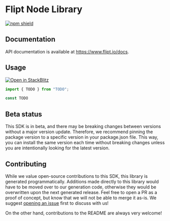 # Flipt Node Library

[![npm shield](https://img.shields.io/npm/v/@fern-api/flipt)](https://www.npmjs.com/package/@fern-api/flipt)

## Documentation

API documentation is available at <https://www.flipt.io/docs>.

## Usage

[![Open in StackBlitz](https://developer.stackblitz.com/img/open_in_stackblitz.svg)](https://stackblitz.com/edit/typescript-example-using-sdk-built-with-fern-6l9jie?file=app.ts&view=editor)

```typescript
import { TODO } from "TODO";

const TODO
```

## Beta status

This SDK is in beta, and there may be breaking changes between versions without a major version update. Therefore, we recommend pinning the package version to a specific version in your package.json file. This way, you can install the same version each time without breaking changes unless you are intentionally looking for the latest version.

## Contributing

While we value open-source contributions to this SDK, this library is generated programmatically. Additions made directly to this library would have to be moved over to our generation code, otherwise they would be overwritten upon the next generated release. Feel free to open a PR as a proof of concept, but know that we will not be able to merge it as-is. We suggest [opening an issue](https://github.com/fern-flipt/flipt-node/issues) first to discuss with us!

On the other hand, contributions to the README are always very welcome!
